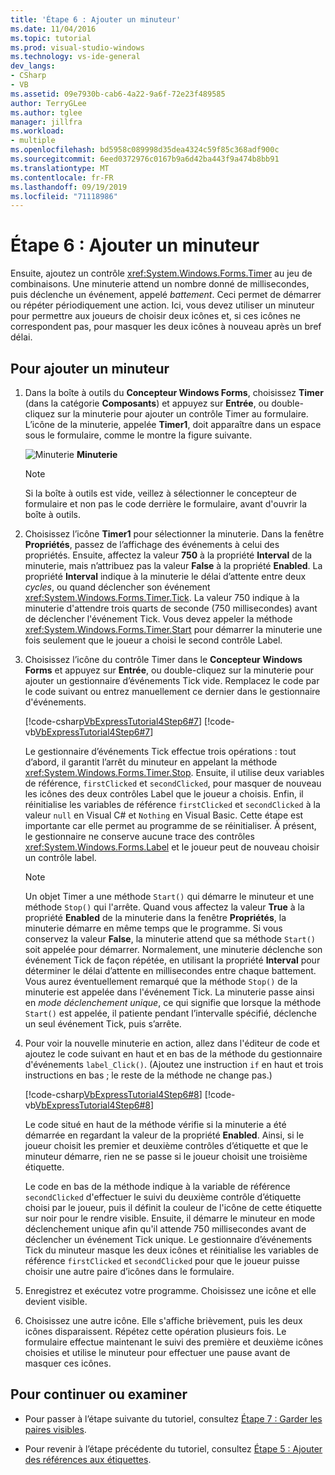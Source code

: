 ```yaml
---
title: 'Étape 6 : Ajouter un minuteur'
ms.date: 11/04/2016
ms.topic: tutorial
ms.prod: visual-studio-windows
ms.technology: vs-ide-general
dev_langs:
- CSharp
- VB
ms.assetid: 09e7930b-cab6-4a22-9a6f-72e23f489585
author: TerryGLee
ms.author: tglee
manager: jillfra
ms.workload:
- multiple
ms.openlocfilehash: bd5958c089998d35dea4324c59f85c368adf900c
ms.sourcegitcommit: 6eed0372976c0167b9a6d42ba443f9a474b8bb91
ms.translationtype: MT
ms.contentlocale: fr-FR
ms.lasthandoff: 09/19/2019
ms.locfileid: "71118986"
---
```

# <a name="step-6-add-a-timer"></a>Étape 6 : Ajouter un minuteur
Ensuite, ajoutez un contrôle <xref:System.Windows.Forms.Timer> au jeu de combinaisons. Une minuterie attend un nombre donné de millisecondes, puis déclenche un événement, appelé *battement*. Ceci permet de démarrer ou répéter périodiquement une action. Ici, vous devez utiliser un minuteur pour permettre aux joueurs de choisir deux icônes et, si ces icônes ne correspondent pas, pour masquer les deux icônes à nouveau après un bref délai.

## <a name="to-add-a-timer"></a>Pour ajouter un minuteur

1. Dans la boîte à outils du **Concepteur Windows Forms**, choisissez **Timer** (dans la catégorie **Composants**) et appuyez sur **Entrée**, ou double-cliquez sur la minuterie pour ajouter un contrôle Timer au formulaire. L’icône de la minuterie, appelée **Timer1**, doit apparaître dans un espace sous le formulaire, comme le montre la figure suivante.

     ![Minuterie](../ide/media/express_timer.png)
**Minuterie**

    > [!NOTE]
    > Si la boîte à outils est vide, veillez à sélectionner le concepteur de formulaire et non pas le code derrière le formulaire, avant d'ouvrir la boîte à outils.

2. Choisissez l’icône **Timer1** pour sélectionner la minuterie. Dans la fenêtre **Propriétés**, passez de l’affichage des événements à celui des propriétés. Ensuite, affectez la valeur **750** à la propriété **Interval** de la minuterie, mais n’attribuez pas la valeur **False** à la propriété **Enabled**. La propriété **Interval** indique à la minuterie le délai d’attente entre deux *cycles*, ou quand déclencher son événement <xref:System.Windows.Forms.Timer.Tick>. La valeur 750 indique à la minuterie d'attendre trois quarts de seconde (750 millisecondes) avant de déclencher l'événement Tick. Vous devez appeler la méthode <xref:System.Windows.Forms.Timer.Start> pour démarrer la minuterie une fois seulement que le joueur a choisi le second contrôle Label.

3. Choisissez l’icône du contrôle Timer dans le **Concepteur Windows Forms** et appuyez sur **Entrée**, ou double-cliquez sur la minuterie pour ajouter un gestionnaire d’événements Tick vide. Remplacez le code par le code suivant ou entrez manuellement ce dernier dans le gestionnaire d'événements.

     [!code-csharp[VbExpressTutorial4Step6#7](../ide/codesnippet/CSharp/step-6-add-a-timer_1.cs)]
     [!code-vb[VbExpressTutorial4Step6#7](../ide/codesnippet/VisualBasic/step-6-add-a-timer_1.vb)]

     Le gestionnaire d’événements Tick effectue trois opérations : tout d’abord, il garantit l’arrêt du minuteur en appelant la méthode <xref:System.Windows.Forms.Timer.Stop>. Ensuite, il utilise deux variables de référence, `firstClicked` et `secondClicked`, pour masquer de nouveau les icônes des deux contrôles Label que le joueur a choisis. Enfin, il réinitialise les variables de référence `firstClicked` et `secondClicked` à la valeur `null` en Visual C# et `Nothing` en Visual Basic. Cette étape est importante car elle permet au programme de se réinitialiser. À présent, le gestionnaire ne conserve aucune trace des contrôles <xref:System.Windows.Forms.Label> et le joueur peut de nouveau choisir un contrôle label.

    > [!NOTE]
    > Un objet Timer a une méthode `Start()` qui démarre le minuteur et une méthode `Stop()` qui l'arrête. Quand vous affectez la valeur **True** à la propriété **Enabled** de la minuterie dans la fenêtre **Propriétés**, la minuterie démarre en même temps que le programme. Si vous conservez la valeur **False**, la minuterie attend que sa méthode `Start()` soit appelée pour démarrer. Normalement, une minuterie déclenche son événement Tick de façon répétée, en utilisant la propriété **Interval** pour déterminer le délai d’attente en millisecondes entre chaque battement. Vous aurez éventuellement remarqué que la méthode `Stop()` de la minuterie est appelée dans l'événement Tick. La minuterie passe ainsi en *mode déclenchement unique*, ce qui signifie que lorsque la méthode `Start()` est appelée, il patiente pendant l’intervalle spécifié, déclenche un seul événement Tick, puis s’arrête.

4. Pour voir la nouvelle minuterie en action, allez dans l'éditeur de code et ajoutez le code suivant en haut et en bas de la méthode du gestionnaire d'événements `label_Click()`. (Ajoutez une instruction `if` en haut et trois instructions en bas ; le reste de la méthode ne change pas.)

     [!code-csharp[VbExpressTutorial4Step6#8](../ide/codesnippet/CSharp/step-6-add-a-timer_2.cs)]
     [!code-vb[VbExpressTutorial4Step6#8](../ide/codesnippet/VisualBasic/step-6-add-a-timer_2.vb)]

     Le code situé en haut de la méthode vérifie si la minuterie a été démarrée en regardant la valeur de la propriété **Enabled**. Ainsi, si le joueur choisit les premier et deuxième contrôles d’étiquette et que le minuteur démarre, rien ne se passe si le joueur choisit une troisième étiquette.

     Le code en bas de la méthode indique à la variable de référence `secondClicked` d'effectuer le suivi du deuxième contrôle d’étiquette choisi par le joueur, puis il définit la couleur de l'icône de cette étiquette sur noir pour le rendre visible. Ensuite, il démarre le minuteur en mode déclenchement unique afin qu'il attende 750 millisecondes avant de déclencher un événement Tick unique. Le gestionnaire d’événements Tick du minuteur masque les deux icônes et réinitialise les variables de référence `firstClicked` et `secondClicked` pour que le joueur puisse choisir une autre paire d’icônes dans le formulaire.

5. Enregistrez et exécutez votre programme. Choisissez une icône et elle devient visible.

6. Choisissez une autre icône. Elle s'affiche brièvement, puis les deux icônes disparaissent. Répétez cette opération plusieurs fois. Le formulaire effectue maintenant le suivi des première et deuxième icônes choisies et utilise le minuteur pour effectuer une pause avant de masquer ces icônes.

## <a name="to-continue-or-review"></a>Pour continuer ou examiner

- Pour passer à l’étape suivante du tutoriel, consultez [Étape 7 : Garder les paires visibles](../ide/step-7-keep-pairs-visible.md).

- Pour revenir à l’étape précédente du tutoriel, consultez [Étape 5 : Ajouter des références aux étiquettes](../ide/step-5-add-label-references.md).
